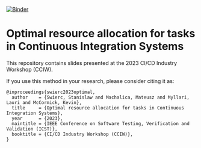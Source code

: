 [![Binder](https://mybinder.org/badge_logo.svg)](https://mybinder.org/v2/gh/StanislawSwierc/CCIW2023-8780/HEAD?filepath=slides.ipynb)

# Optimal resource allocation for tasks in Continuous Integration Systems

This repository contains slides presented at the 2023 CI/CD Industry Workshop (CCIW).

If you use this method in your research, please consider citing it as:
```
@inproceedings{swierc2023optimal,
  author    = {Swierc, Stanislaw and Machalica, Mateusz and Myllari, Lauri and McCormick, Kevin},
  title     = {Optimal resource allocation for tasks in Continuous Integration Systems},
  year      = {2023},
  maintitle = {IEEE Conference on Software Testing, Verification and Validation (ICST)},
  booktitle = {CI/CD Industry Workshop (CCIW)},
}
```